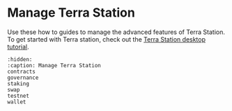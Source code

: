 # Manage Terra Station

Use these how to guides to manage the advanced features of Terra Station. To get started with Terra station, check out the [Terra Station desktop tutorial](/Tutorials/Get-started/Terra-Station-desktop.md).

```{toctree}
:hidden:
:caption: Manage Terra Station
contracts
governance
staking
swap
testnet
wallet
```
